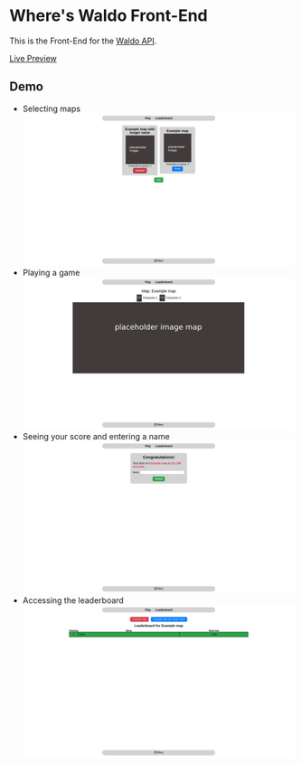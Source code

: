 # Where's Waldo Front-End

This is the Front-End for the [Waldo API](https://github.com/T0nci/odin-waldo-api).

[Live Preview](https://odin-waldo-frontend.vercel.app/)

## Demo

- Selecting maps ![selecting maps](./readme_assets/image-1.png)
- Playing a game ![playing the game](./readme_assets/image-2.png)
- Seeing your score and entering a name ![user's final score and name entering](./readme_assets/image-3.png)
- Accessing the leaderboard ![accessing the leaderboard](./readme_assets/image-4.png)
